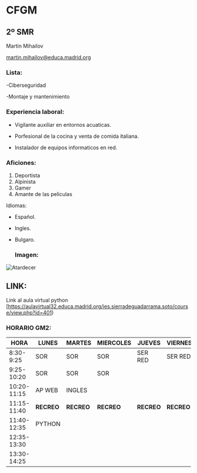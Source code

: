 # **CFGM**
## 2º SMR
Martin Mihailov 

martin.mihailov@educa.madrid.org

### Lista:

-Ciberseguridad

-Montaje y mantenimiento

### Experiencia laboral:

- Vigilante auxiliar en entornos acuaticas.

- Porfesional de la cocina y venta de comida italiana.

- Instalador de equipos informaticos en red.

### Aficiones:
1. Deportista
2. Alpinista
3. Gamer
4. Amante de las peliculas

Idiomas:

* Español.

* Ingles.

* Bulgaro.

  ### Imagen:

![Atardecer](https://galicia.info/wp-content/uploads/2025/06/sunset-8331285_1280.jpg)

## LINK:

Link al aula virtual python [https://aulavirtual32.educa.madrid.org/ies.sierradeguadarrama.soto/course/view.php?id=401)

### HORARIO GM2:

| HORA        | LUNES      | MARTES     | MIERCOLES  | JUEVES     | VIERNES    |
|-------------|------------|------------|------------|------------|------------|  
| 8:30-9:25   | SOR        | SOR        | SOR        | SER RED    | SER RED    |
| 9:25-10:20  | SOR        | SOR        | SOR        |
| 10:20-11:15 | AP WEB     | INGLES     | 
| 11:15-11:40 | **RECREO** | **RECREO** | **RECREO** | **RECREO** | **RECREO** |
| 11:40-12:35 | PYTHON | 
| 12:35-13:30 |
| 13:30-14:25 |


